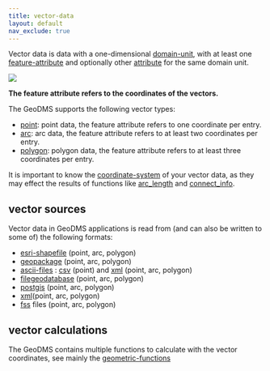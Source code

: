 ```yaml
---
title: vector-data
layout: default
nav_exclude: true
---
```

Vector data is data with a one-dimensional [domain-unit](domain-unit), with at least one [feature-attribute](feature-attribute) and optionally other [attribute](attribute) for the same domain unit.

![](../assets/img/GUI/vectordomain.png)

**The feature attribute refers to the coordinates of the vectors.** 

The GeoDMS supports the following vector types:
- [point](point): point data, the feature attribute refers to one coordinate per entry.
- [arc](arc): arc data, the feature attribute refers to at least two coordinates per entry.
- [polygon](polygon): polygon data, the feature attribute refers to at least three coordinates per entry.

It is important to know the [coordinate-system](coordinate-system) of your vector data, as they may effect the results of functions like [arc_length](arc_length) and [connect_info](connect_info).

## vector sources

Vector data in GeoDMS applications is read from (and can also be written to some of) the following formats:
- [esri-shapefile](esri-shapefile) (point, arc, polygon)
- [geopackage](geopackage) (point, arc, polygon)
- [ascii-files](ascii-files) : [csv](csv) (point) and [xml](xml) (point, arc, polygon)
- [filegeodatabase](filegeodatabase) (point, arc, polygon)
- [postgis](postgis) (point, arc, polygon)
- [xml](xml)(point, arc, polygon)
- [fss](fss) files (point, arc, polygon)

## vector calculations

The GeoDMS contains multiple functions to calculate with the vector coordinates, see mainly the [geometric-functions](geometric-functions)  
